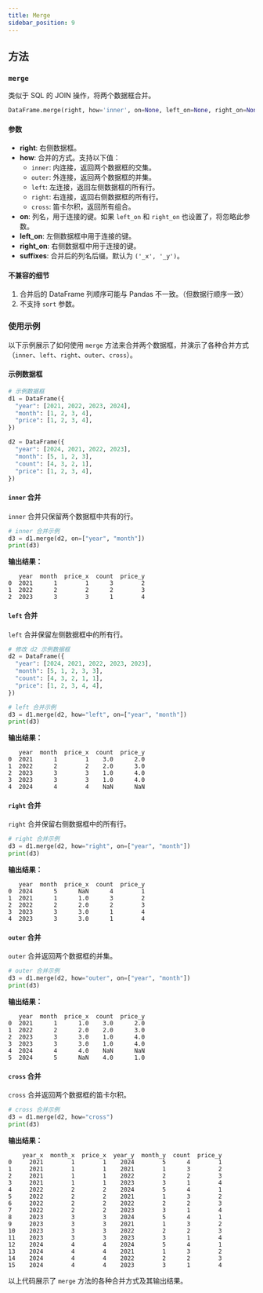 ```yaml
---
title: Merge
sidebar_position: 9
---
```


## 方法

### `merge`

类似于 SQL 的 JOIN 操作，将两个数据框合并。

```python
DataFrame.merge(right, how='inner', on=None, left_on=None, right_on=None, suffixes=('_x', '_y'))
```

#### 参数

- **right**: 右侧数据框。
- **how**: 合并的方式。支持以下值：
  - `inner`: 内连接，返回两个数据框的交集。
  - `outer`: 外连接，返回两个数据框的并集。
  - `left`: 左连接，返回左侧数据框的所有行。
  - `right`: 右连接，返回右侧数据框的所有行。
  - `cross`: 笛卡尔积，返回所有组合。
- **on**: 列名，用于连接的键。如果 `left_on` 和 `right_on` 也设置了，将忽略此参数。
- **left_on**: 左侧数据框中用于连接的键。
- **right_on**: 右侧数据框中用于连接的键。
- **suffixes**: 合并后的列名后缀。默认为 `('_x', '_y')`。

#### 不兼容的细节

1. 合并后的 DataFrame 列顺序可能与 Pandas 不一致。（但数据行顺序一致）
2. 不支持 `sort` 参数。



### 使用示例

以下示例展示了如何使用 `merge` 方法来合并两个数据框，并演示了各种合并方式（`inner`、`left`、`right`、`outer`、`cross`）。

#### 示例数据框

```python
# 示例数据框
d1 = DataFrame({
  "year": [2021, 2022, 2023, 2024],
  "month": [1, 2, 3, 4],
  "price": [1, 2, 3, 4],
})

d2 = DataFrame({
  "year": [2024, 2021, 2022, 2023],
  "month": [5, 1, 2, 3],
  "count": [4, 3, 2, 1],
  "price": [1, 2, 3, 4],
})
```



#### `inner` 合并

`inner` 合并只保留两个数据框中共有的行。

```python
# inner 合并示例
d3 = d1.merge(d2, on=["year", "month"])
print(d3)
```

**输出结果：**

```
   year  month  price_x  count  price_y
0  2021      1        1      3        2
1  2022      2        2      2        3
2  2023      3        3      1        4
```



#### `left` 合并

`left` 合并保留左侧数据框中的所有行。

```python
# 修改 d2 示例数据框
d2 = DataFrame({
  "year": [2024, 2021, 2022, 2023, 2023],
  "month": [5, 1, 2, 3, 3],
  "count": [4, 3, 2, 1, 1],
  "price": [1, 2, 3, 4, 4],
})

# left 合并示例
d3 = d1.merge(d2, how="left", on=["year", "month"])
print(d3)
```

**输出结果：**

```
   year  month  price_x  count  price_y
0  2021      1        1    3.0      2.0
1  2022      2        2    2.0      3.0
2  2023      3        3    1.0      4.0
3  2023      3        3    1.0      4.0
4  2024      4        4    NaN      NaN
```



#### `right` 合并

`right` 合并保留右侧数据框中的所有行。

```python
# right 合并示例
d3 = d1.merge(d2, how="right", on=["year", "month"])
print(d3)
```

**输出结果：**

```
   year  month  price_x  count  price_y
0  2024      5      NaN      4        1
1  2021      1      1.0      3        2
2  2022      2      2.0      2        3
3  2023      3      3.0      1        4
4  2023      3      3.0      1        4
```


#### `outer` 合并

`outer` 合并返回两个数据框的并集。

```python
# outer 合并示例
d3 = d1.merge(d2, how="outer", on=["year", "month"])
print(d3)
```

**输出结果：**

```
   year  month  price_x  count  price_y
0  2021      1      1.0    3.0      2.0
1  2022      2      2.0    2.0      3.0
2  2023      3      3.0    1.0      4.0
3  2023      3      3.0    1.0      4.0
4  2024      4      4.0    NaN      NaN
5  2024      5      NaN    4.0      1.0
```


#### `cross` 合并

`cross` 合并返回两个数据框的笛卡尔积。

```python
# cross 合并示例
d3 = d1.merge(d2, how="cross")
print(d3)
```

**输出结果：**

```
    year_x  month_x  price_x  year_y  month_y  count  price_y
0     2021        1        1    2024        5      4        1
1     2021        1        1    2021        1      3        2
2     2021        1        1    2022        2      2        3
3     2021        1        1    2023        3      1        4
4     2022        2        2    2024        5      4        1
5     2022        2        2    2021        1      3        2
6     2022        2        2    2022        2      2        3
7     2022        2        2    2023        3      1        4
8     2023        3        3    2024        5      4        1
9     2023        3        3    2021        1      3        2
10    2023        3        3    2022        2      2        3
11    2023        3        3    2023        3      1        4
12    2024        4        4    2024        5      4        1
13    2024        4        4    2021        1      3        2
14    2024        4        4    2022        2      2        3
15    2024        4        4    2023        3      1        4
```



以上代码展示了 `merge` 方法的各种合并方式及其输出结果。
